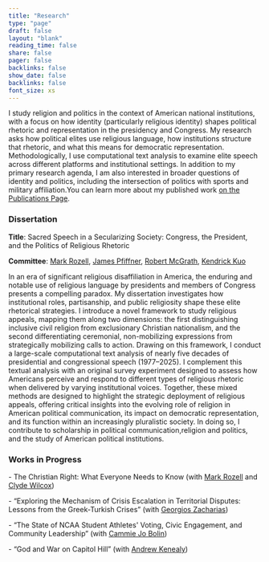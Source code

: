 ```yaml
---
title: "Research"
type: "page"
draft: false
layout: "blank"
reading_time: false
share: false
pager: false
backlinks: false
show_date: false
backlinks: false
font_size: xs
---
```

I study religion and politics in the context of American national institutions, with a focus on how identity (particularly religious identity) shapes political rhetoric and representation in the presidency and Congress. My research asks how political elites use religious language, how institutions structure that rhetoric, and what this means for democratic representation. Methodologically, I use computational text analysis to examine elite speech across different platforms and institutional settings. In addition to my primary research agenda, I am also interested in broader questions of identity and politics, including the intersection of politics with sports and military affiliation.You can learn more about my published work <a href="/publication/">on the Publications Page</a>.

<h3>Dissertation</h3>

**Title**: Sacred Speech in a Secularizing Society: Congress, the President, and the Politics of Religious Rhetoric

**Committee**: [Mark Rozell](https://markrozell.gmu.edu/), [James Pfiffner](https://pfiffner.gmu.edu/), [Robert McGrath](https://mcgrath.gmu.edu/), [Kendrick Kuo](https://kendrickkuo.com/)

In an era of significant religious disaffiliation in America, the enduring and notable use of religious language by presidents and members of Congress presents a compelling paradox. My dissertation investigates how institutional roles, partisanship, and public religiosity shape these elite rhetorical strategies. I introduce a novel framework to study religious appeals, mapping them along two dimensions: the first distinguishing inclusive civil religion from exclusionary Christian nationalism, and the second differentiating ceremonial, non-mobilizing expressions from strategically mobilizing calls to action. Drawing on this framework, I conduct a large-scale computational text analysis of nearly five decades of presidential and congressional speech (1977–2025). I complement this textual analysis with an original survey experiment designed to assess how Americans perceive and respond to different types of religious rhetoric when delivered by varying institutional voices. Together, these mixed methods are designed to highlight the strategic deployment of religious appeals, offering critical insights into the evolving role of religion in American political communication, its impact on democratic representation, and its function within an increasingly pluralistic society. In doing so, I contribute to scholarship in political communication,religion and politics, and the study of American political institutions.

<div style="flex: 1; min-width: 250px;">
  <h3>Works in Progress</h3>
  <p>
    - The Christian Right: What Everyone Needs to Know (with <a href="https://markrozell.gmu.edu/">Mark Rozell</a> and <a href="https://gufaculty360.georgetown.edu/s/contact/00336000014Rd1RAAS/clyde-clyde-wilcox">Clyde Wilcox</a>)
  </p>
  <p>
    - “Exploring the Mechanism of Crisis Escalation in Territorial Disputes: Lessons from the Greek-Turkish Crises” (with <a href="https://www.researchgate.net/profile/Georgios-Zacharias-3">Georgios Zacharias</a>)
  </p>
  <p>
    - “The State of NCAA Student Athletes' Voting, Civic Engagement, and Community Leadership” (with <a href="https://www.cammiejobolin.com/">Cammie Jo Bolin</a>)
  </p>
  <p>
    - “God and War on Capitol Hill” (with <a href="https://sites.google.com/view/andrewkenealy/about">Andrew Kenealy</a>)
  </p>
</div>


</div>

